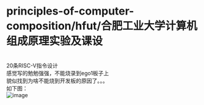 # principles-of-computer-composition/hfut/合肥工业大学计算机组成原理实验及课设
<br>20条RISC-V指令设计
<br>感觉写的勉勉强强，不能烧录到ego1板子上
<br>貌似找到为啥不能烧到开发板的原因了。。。
<br>如下图：
<br>![image](https://github.com/user-attachments/assets/c6027f06-41ec-46cd-9270-a95c281ba47e)
<br>
<br>
<br>
<br>
<br>
<br>
<br>
<br>
<br>
<br>
<br>
<br>
<br>
<br>
<br>
<br>
<br>
<br>
<br>
<br>
<br>
